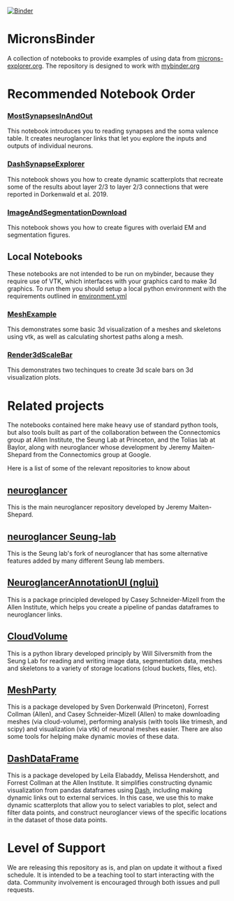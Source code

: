 [![Binder](https://mybinder.org/badge_logo.svg)](https://mybinder.org/v2/gh/AllenInstitute/MicronsBinder/master?urlpath=lab)

# MicronsBinder
A collection of notebooks to provide examples of using data from [microns-explorer.org](https://microns-explorer.org).  The repository is designed to work with [mybinder.org](https://mybinder.org)

# Recommended Notebook Order

### [MostSynapsesInAndOut](notebooks/MostSynapsesInAndOut.ipynb)
This notebook introduces you to reading synapses and the soma valence table.  It creates neuroglancer links that let you explore the inputs and outputs of individual neurons.

###  [DashSynapseExplorer](notebooks/DashSynapseExplorer.ipynb)
This notebook shows you how to create dynamic scatterplots that recreate some of the results about layer 2/3 to layer 2/3 connections that were reported in Dorkenwald et al. 2019.

### [ImageAndSegmentationDownload](notebooks/ImageAndSegmentationDownload.ipynb)
This notebook shows you how to create figures with overlaid EM and segmentation figures.

## Local Notebooks
These notebooks are not intended to be run on mybinder, because they require use of VTK, which interfaces with your graphics card to make 3d graphics.  To run them you should setup a local python environment with the requirements outlined in [environment.yml](environment.yml)

### [MeshExample](notebooks/MeshExample.ipynb)
This demonstrates some basic 3d visualization of a meshes and skeletons using vtk, as well as calculating shortest paths along a mesh.

### [Render3dScaleBar](notebooks/Render3dScaleBar.ipynb)
This demonstrates two techinques to create 3d scale bars on 3d visualization plots.

# Related projects
The notebooks contained here make heavy use of standard python tools, but also tools built as part of the collaboration between the Connectomics group at Allen Institute, the Seung Lab at Princeton, and the Tolias lab at Baylor, along with neuroglancer whose development
by Jeremy Maiten-Shepard from the Connectomics group at Google.

Here is a list of some of the relevant repositories to know about

## [neuroglancer](https://www.github.com/google/neuroglancer)
This is the main neuroglancer repository developed by Jeremy Maiten-Shepard. 

## [neuroglancer Seung-lab](https://www.github.com/seung-lab/neuroglancer)
This is the Seung lab's fork of neuroglancer that has some alternative features
added by many different Seung lab members. 

## [NeuroglancerAnnotationUI (nglui)](https://www.github.com/seung-lab/NeuroglancerAnnotationUI)
This is a package principled developed by Casey Schneider-Mizell from the Allen Institute,
which helps you create a pipeline of pandas dataframes to neuroglancer links.

## [CloudVolume](https://www.github.com/seung-lab/cloud-volume)
This is a python library developed principly by Will Silversmith from the Seung Lab for reading and writing image data, segmentation data, meshes and skeletons to a variety of storage locations (cloud buckets, files, etc).

## [MeshParty](https://www.github.com/sdorkenw/MeshParty)
This is a package developed by Sven Dorkenwald (Princeton), Forrest Collman (Allen),
and Casey Schneider-Mizell (Allen) to make downloading meshes (via cloud-volume),
performing analysis (with tools like trimesh, and scipy) and visualization (via vtk) of neuronal meshes easier.  There are also some tools for helping make dynamic movies of these data.

## [DashDataFrame](https://www.github.com/AllenInstitute/DashDataFrame)
This is a package developed by Leila Elabaddy, Melissa Hendershott, and Forrest Collman at the Allen Institute.  It simplifies constructing dynamic visualization from pandas dataframes using [Dash](https://www.github.com/plotly/dash), including making dynamic links out to external services.  In this case, we use this to make dynamic scatterplots that allow you to select variables to plot, select and filter data points, and construct neuroglancer views of the specific locations in the dataset of those data points.

# Level of Support
We are releasing this repository as is, and plan on update it without a fixed schedule.
It is intended to be a teaching tool to start interacting with the data. Community involvement is encouraged through both issues and pull requests.

